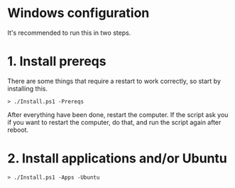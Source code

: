 # Windows configuration

It's recommended to run this in two steps.

# 1. Install prereqs

There are some things that require a restart to work correctly,
so start by installing this.

```
> ./Install.ps1 -Prereqs
```

After everything have been done, restart the computer.
If the script ask you if you want to restart the computer, 
do that, and run the script again after reboot.

# 2. Install applications and/or Ubuntu

```
> ./Install.ps1 -Apps -Ubuntu
```